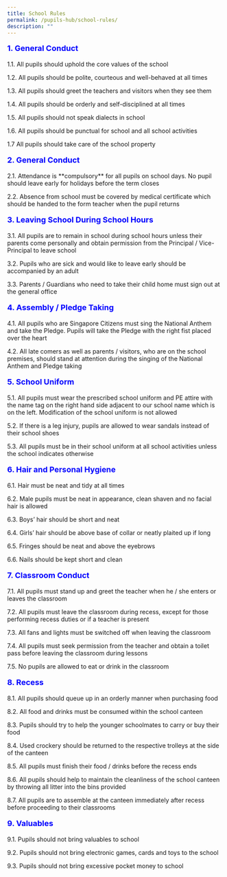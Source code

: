 ```yaml
---
title: School Rules
permalink: /pupils-hub/school-rules/
description: ""
---
```

<p style="font-size: 18px; color: blue; font-weight: bold;">1. General Conduct</p>
1.1. All pupils should uphold the core values of the school

1.2. All pupils should be polite, courteous and well-behaved at all times

1.3. All pupils should greet the teachers and visitors when they see them

1.4. All pupils should be orderly and self-disciplined at all times

1.5. All pupils should not speak dialects in school

1.6. All pupils should be punctual for school and all school activities

1.7 All pupils should take care of the school property

<p style="font-size: 18px; color: blue; font-weight: bold;">2. General Conduct</p>
2.1. Attendance is&nbsp;**compulsory**&nbsp;for all pupils on school days. No pupil should leave early for holidays before the term closes

2.2. Absence from school must be covered by medical certificate which should be handed to the form teacher when the pupil returns

<p style="font-size: 18px; color: blue; font-weight: bold;">3. Leaving School During School Hours</p>
3.1. All pupils are to remain in school during school hours unless their parents come personally and obtain permission from the Principal / Vice-Principal to leave school

3.2. Pupils who are sick and would like to leave early should be accompanied by an adult

3.3. Parents / Guardians who need to take their child home must sign out at the general office

<p style="font-size: 18px; color: blue; font-weight: bold;">4. Assembly / Pledge Taking</p>
4.1. All pupils who are Singapore Citizens must sing the National Anthem and take the Pledge. Pupils will take the Pledge with the right fist placed over the heart

4.2. All late comers as well as parents / visitors, who are on the school premises, should stand at attention during the singing of the National Anthem and Pledge taking

<p style="font-size: 18px; color: blue; font-weight: bold;">5. School Uniform</p>
5.1. All pupils must wear the prescribed school uniform and PE attire with the name tag on the right hand side adjacent to our school name which is on the left. Modification of the school uniform is not allowed

5.2. If there is a leg injury, pupils are allowed to wear sandals instead of their school shoes

5.3. All pupils must be in their school uniform at all school activities unless the school indicates otherwise

<p style="font-size: 18px; color: blue; font-weight: bold;">6. Hair and Personal Hygiene</p>
6.1. Hair must be neat and tidy at all times

6.2. Male pupils must be neat in appearance, clean shaven and no facial hair is allowed

6.3. Boys’ hair should be short and neat

6.4. Girls’ hair should be above base of collar or neatly plaited up if long

6.5. Fringes should be neat and above the eyebrows

6.6. Nails should be kept short and clean

<p style="font-size: 18px; color: blue; font-weight: bold;">7. Classroom Conduct</p>
7.1. All pupils must stand up and greet the teacher when he / she enters or leaves the classroom

7.2. All pupils must leave the classroom during recess, except for those performing recess duties or if a teacher is present

7.3. All fans and lights must be switched off when leaving the classroom

7.4. All pupils must seek permission from the teacher and obtain a toilet pass before leaving the classroom during lessons

7.5. No pupils are allowed to eat or drink in the classroom

<p style="font-size: 18px; color: blue; font-weight: bold;">8. Recess</p>
8.1. All pupils should queue up in an orderly manner when purchasing food

8.2. All food and drinks must be consumed within the school canteen

8.3. Pupils should try to help the younger schoolmates to carry or buy their food

8.4. Used crockery should be returned to the respective trolleys at the side of the canteen

8.5. All pupils must finish their food / drinks before the recess ends

8.6. All pupils should help to maintain the cleanliness of the school canteen by throwing all litter into the bins provided

8.7. All pupils are to assemble at the canteen immediately after recess before proceeding to their classrooms

<p style="font-size: 18px; color: blue; font-weight: bold;">9. Valuables</p>

9.1. Pupils should not bring valuables to school

9.2. Pupils should not bring electronic games, cards and toys to the school

9.3. Pupils should not bring excessive pocket money to school